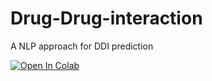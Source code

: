 # Drug-Drug-interaction
A NLP approach for DDI prediction




[![Open In Colab](https://colab.research.google.com/assets/colab-badge.svg)](https://colab.research.google.com/drive/11dlgsSbPWoRvkHd3CJWWMUm_kaPEvZlV#scrollTo=CL44Y7Tri1u6)
